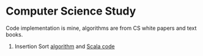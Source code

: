 # Computer Science Study

Code implementation is mine, algorithms are from CS white papers and text books.

1. Insertion Sort [algorithm](https://github.com/brocchini/cs/blob/master/InsertionSort.md) and [Scala code](https://github.com/brocchini/cs/blob/master/src/main/scala/brocchini/insertionsort/InsertionSort.scala)

